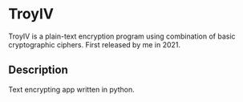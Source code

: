 # TroyIV

TroyIV is a plain-text encryption program using combination of basic cryptographic ciphers. First released by me in 2021.

## Description

Text encrypting app written in python.
